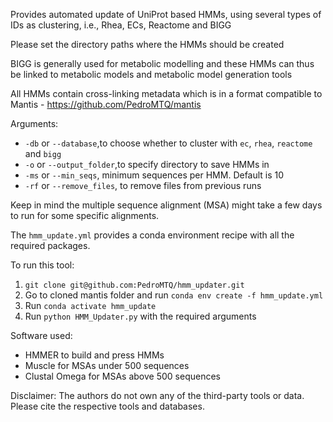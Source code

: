 Provides automated update of UniProt based HMMs, using several types of IDs as clustering, i.e., Rhea, ECs, Reactome and BIGG

Please set the directory paths where the HMMs should be created

BIGG is generally used for metabolic modelling and these HMMs can thus be linked to metabolic models and metabolic model generation tools

All HMMs contain cross-linking metadata which is in a format compatible to Mantis - https://github.com/PedroMTQ/mantis

Arguments:
- `-db` or `--database`,to choose whether to cluster with `ec`, `rhea`, `reactome` and `bigg`
- `-o` or `--output_folder`,to specify directory to save HMMs in
- `-ms` or `--min_seqs`, minimum sequences per HMM. Default is 10
- `-rf` or `--remove_files`, to remove files from previous runs


Keep in mind the multiple sequence alignment (MSA) might take a few days to run for some specific alignments.

The `hmm_update.yml` provides a conda environment recipe with all the required packages.

To run this tool:

1. `git clone git@github.com:PedroMTQ/hmm_updater.git`  
2. Go to cloned mantis folder and run `conda env create -f hmm_update.yml`
3. Run `conda activate hmm_update`
5. Run `python HMM_Updater.py` with the required arguments



Software used:
- HMMER to build and press HMMs
- Muscle for MSAs under 500 sequences
- Clustal Omega for MSAs above 500 sequences

Disclaimer:
The authors do not own any of the third-party tools or data.
Please cite the respective tools and databases.